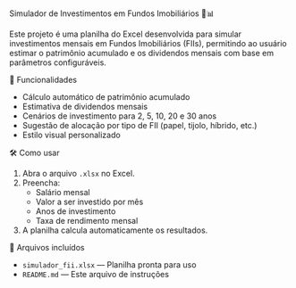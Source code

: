 Simulador de Investimentos em Fundos Imobiliários 🏢📊

Este projeto é uma planilha do Excel desenvolvida para simular investimentos mensais em Fundos Imobiliários (FIIs), permitindo ao usuário estimar o patrimônio acumulado e os dividendos mensais com base em parâmetros configuráveis.

📌 Funcionalidades

- Cálculo automático de patrimônio acumulado
- Estimativa de dividendos mensais
- Cenários de investimento para 2, 5, 10, 20 e 30 anos
- Sugestão de alocação por tipo de FII (papel, tijolo, híbrido, etc.)
- Estilo visual personalizado

🛠 Como usar

1. Abra o arquivo `.xlsx` no Excel.
2. Preencha:
   - Salário mensal
   - Valor a ser investido por mês
   - Anos de investimento
   - Taxa de rendimento mensal
3. A planilha calcula automaticamente os resultados.

📁 Arquivos incluídos

- `simulador_fii.xlsx` — Planilha pronta para uso
- `README.md` — Este arquivo de instruções


